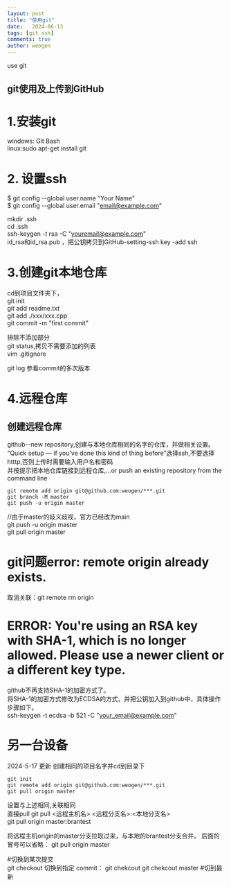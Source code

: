 ```yaml
---
layout: post
title: "使用git"
date:   2024-06-13
tags: [git ssh]
comments: true
author: weogen
---
```


use git

<!-- more -->

## git使用及上传到GitHub

# 1.安装git  
 windows: Git Bash  
 linux:sudo apt-get install git  
 
 # 2. 设置ssh  
$ git config --global user.name "Your Name"   
$ git config --global user.email "email@example.com"    
 
 
 mkdir .ssh  
 cd .ssh  
 ssh-keygen -t rsa -C "youremail@example.com"      
 id_rsa和id_rsa.pub ，把公钥拷贝到GitHub-setting-ssh key -add ssh   
 
  # 3.创建git本地仓库
  cd到项目文件夹下，  
  git init   
  git add readme.txt    
  git add ./xxx/xxx.cpp    
  git commit -m "first commit"    
  
  排除不添加部分   
  git status,拷贝不需要添加的列表    
  vim .gitignore  
  
  git log 参看commit的多次版本  
  
  # 4.远程仓库  
  ## 创建远程仓库  
  github--new repository,创建与本地仓库相同的名字的仓库，并做相关设置。 
  “Quick setup — if you’ve done this kind of thing before”选择ssh,不要选择htttp,否则上传时需要输入用户名和密码  
  并按提示把本地仓库链接到远程仓库,…or push an existing repository from the command line
  ```  
  git remote add origin git@github.com:weogen/***.git
  git branch -M master
  git push -u origin master
  ```  
  
  
  //由于master的歧义歧视，官方已经改为main  
  git push -u origin master  
  git pull origin master  
 
 # git问题error: remote origin already exists.  
 取消关联：git remote rm origin  
 # ERROR: You're using an RSA key with SHA-1, which is no longer allowed. Please use a newer client or a different key type.  
 
 github不再支持SHA-1的加密方式了。  
将SHA-1的加密方式修改为ECDSA的方式，并把公钥加入到github中，具体操作步骤如下。  
ssh-keygen -t ecdsa -b 521 -C "your_email@example.com"  
 
 # 另一台设备  
 2024-5-17 更新
 创建相同的项目名字并cd到目录下
 ```
git init
git remote add origin git@github.com:weogen/***.git
git pull origin master
 ```

  设置与上述相同,关联相同  
  直接pull 
  git pull <远程主机名> <远程分支名>:<本地分支名>  
  git pull origin master:brantest  

  将远程主机origin的master分支拉取过来，与本地的brantest分支合并。
  后面的冒号可以省略：
  git pull origin master  


  #切换到某次提交  
  git checkout 切换到指定 commit：
 git chekcout <commit>
 git chekcout master #切到最新
 
 
 
